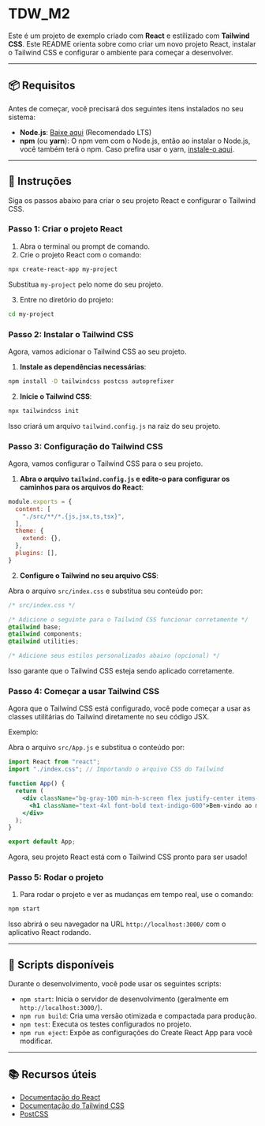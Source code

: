 # TDW_M2

Este é um projeto de exemplo criado com **React** e estilizado com **Tailwind CSS**. Este README orienta sobre como criar um novo projeto React, instalar o Tailwind CSS e configurar o ambiente para começar a desenvolver.

---

## 📦 Requisitos

Antes de começar, você precisará dos seguintes itens instalados no seu sistema:

- **Node.js**: [Baixe aqui](https://nodejs.org/) (Recomendado LTS)
- **npm** (ou **yarn**): O npm vem com o Node.js, então ao instalar o Node.js, você também terá o npm. Caso prefira usar o yarn, [instale-o aqui](https://yarnpkg.com/getting-started/install).

---

## 🚀 Instruções

Siga os passos abaixo para criar o seu projeto React e configurar o Tailwind CSS.

### Passo 1: Criar o projeto React

1. Abra o terminal ou prompt de comando.
2. Crie o projeto React com o comando:

```bash
npx create-react-app my-project
```

Substitua `my-project` pelo nome do seu projeto.

3. Entre no diretório do projeto:

```bash
cd my-project
```

### Passo 2: Instalar o Tailwind CSS

Agora, vamos adicionar o Tailwind CSS ao seu projeto.

1. **Instale as dependências necessárias**:

```bash
npm install -D tailwindcss postcss autoprefixer
```

2. **Inicie o Tailwind CSS**:

```bash
npx tailwindcss init
```

Isso criará um arquivo `tailwind.config.js` na raiz do seu projeto.

### Passo 3: Configuração do Tailwind CSS

Agora, vamos configurar o Tailwind CSS para o seu projeto.

1. **Abra o arquivo `tailwind.config.js` e edite-o para configurar os caminhos para os arquivos do React**:

```javascript
module.exports = {
  content: [
    "./src/**/*.{js,jsx,ts,tsx}",
  ],
  theme: {
    extend: {},
  },
  plugins: [],
}
```

2. **Configure o Tailwind no seu arquivo CSS**:

Abra o arquivo `src/index.css` e substitua seu conteúdo por:

```css
/* src/index.css */

/* Adicione o seguinte para o Tailwind CSS funcionar corretamente */
@tailwind base;
@tailwind components;
@tailwind utilities;

/* Adicione seus estilos personalizados abaixo (opcional) */
```

Isso garante que o Tailwind CSS esteja sendo aplicado corretamente.

### Passo 4: Começar a usar Tailwind CSS

Agora que o Tailwind CSS está configurado, você pode começar a usar as classes utilitárias do Tailwind diretamente no seu código JSX.

Exemplo:

Abra o arquivo `src/App.js` e substitua o conteúdo por:

```jsx
import React from "react";
import "./index.css"; // Importando o arquivo CSS do Tailwind

function App() {
  return (
    <div className="bg-gray-100 min-h-screen flex justify-center items-center">
      <h1 className="text-4xl font-bold text-indigo-600">Bem-vindo ao meu projeto React com Tailwind!</h1>
    </div>
  );
}

export default App;
```

Agora, seu projeto React está com o Tailwind CSS pronto para ser usado!

### Passo 5: Rodar o projeto

1. Para rodar o projeto e ver as mudanças em tempo real, use o comando:

```bash
npm start
```

Isso abrirá o seu navegador na URL `http://localhost:3000/` com o aplicativo React rodando.

---

## 🔧 Scripts disponíveis

Durante o desenvolvimento, você pode usar os seguintes scripts:

- `npm start`: Inicia o servidor de desenvolvimento (geralmente em `http://localhost:3000/`).
- `npm run build`: Cria uma versão otimizada e compactada para produção.
- `npm test`: Executa os testes configurados no projeto.
- `npm run eject`: Expõe as configurações do Create React App para você modificar.

---

## 📚 Recursos úteis

- [Documentação do React](https://reactjs.org/docs/getting-started.html)
- [Documentação do Tailwind CSS](https://tailwindcss.com/docs)
- [PostCSS](https://postcss.org/)

